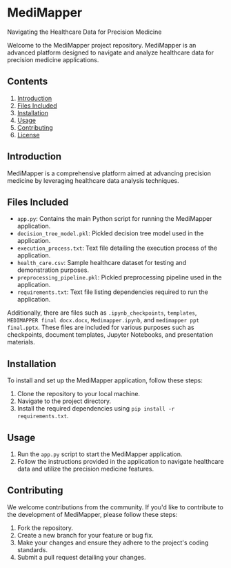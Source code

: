 # MediMapper
Navigating the Healthcare Data for Precision Medicine

Welcome to the MediMapper project repository. MediMapper is an advanced platform designed to navigate and analyze healthcare data for precision medicine applications.

## Contents

1. [Introduction](#introduction)
2. [Files Included](#files-included)
3. [Installation](#installation)
4. [Usage](#usage)
5. [Contributing](#contributing)
6. [License](#license)

## Introduction

MediMapper is a comprehensive platform aimed at advancing precision medicine by leveraging healthcare data analysis techniques.

## Files Included

- `app.py`: Contains the main Python script for running the MediMapper application.
- `decision_tree_model.pkl`: Pickled decision tree model used in the application.
- `execution_process.txt`: Text file detailing the execution process of the application.
- `health_care.csv`: Sample healthcare dataset for testing and demonstration purposes.
- `preprocessing_pipeline.pkl`: Pickled preprocessing pipeline used in the application.
- `requirements.txt`: Text file listing dependencies required to run the application.

Additionally, there are files such as `.ipynb_checkpoints`, `templates`, `MEDIMAPPER final docx.docx`, `Medimapper.ipynb`, and `medimapper ppt final.pptx`. These files are included for various purposes such as checkpoints, document templates, Jupyter Notebooks, and presentation materials.

## Installation

To install and set up the MediMapper application, follow these steps:

1. Clone the repository to your local machine.
2. Navigate to the project directory.
3. Install the required dependencies using `pip install -r requirements.txt`.

## Usage

1. Run the `app.py` script to start the MediMapper application.
2. Follow the instructions provided in the application to navigate healthcare data and utilize the precision medicine features.

## Contributing

We welcome contributions from the community. If you'd like to contribute to the development of MediMapper, please follow these steps:

1. Fork the repository.
2. Create a new branch for your feature or bug fix.
3. Make your changes and ensure they adhere to the project's coding standards.
4. Submit a pull request detailing your changes.
